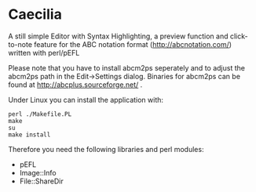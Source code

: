 # Caecilia
A still simple Editor with Syntax Highlighting, a preview function and click-to-note feature for the ABC notation format (http://abcnotation.com/) written with perl/pEFL

Please note that you have to install abcm2ps seperately and to adjust the abcm2ps path in the Edit->Settings dialog. Binaries for abcm2ps can be found at http://abcplus.sourceforge.net/ .

Under Linux you can install the application with:

```
perl ./Makefile.PL
make
su
make install
```

Therefore you need the following libraries and perl modules:

* pEFL
* Image::Info
* File::ShareDir

